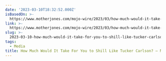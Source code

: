 ```yaml
---
date: '2023-03-10T18:32:52.000Z'
isBasedOn: >-
  https://www.motherjones.com/mojo-wire/2023/03/how-much-would-it-take-for-you-to-shill-like-tucker-carlson/
link: >-
  https://www.motherjones.com/mojo-wire/2023/03/how-much-would-it-take-for-you-to-shill-like-tucker-carlson/
slug: >-
  2023-03-10-how-much-would-it-take-for-you-to-shill-like-tucker-carlson-mother-jones
tags:
  - Media
title: How Much Would It Take For You to Shill Like Tucker Carlson? – Mother Jones
---
```


